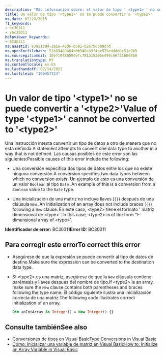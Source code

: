```yaml
---
description: "Más información sobre: el valor de tipo ' <type1> ' no se puede convertir en ' <type2> '"
title: Un valor de tipo '<type1>' no se puede convertir a '<type2>'
ms.date: 07/20/2015
f1_keywords:
- bc30311
- vbc30311
helpviewer_keywords:
- BC30311
ms.assetid: e3a513d4-2a1e-46d6-b592-b2e756b89d7d
ms.openlocfilehash: 52b89480a84b0b548a89f4ae979eddde6e51a9b9
ms.sourcegitcommit: 10e719780594efc781b15295e499c66f316068b8
ms.translationtype: MT
ms.contentlocale: es-ES
ms.lasthandoff: 02/14/2021
ms.locfileid: "100457724"
---
```

# <a name="value-of-type-type1-cannot-be-converted-to-type2"></a><span data-ttu-id="0ae4e-103">Un valor de tipo '\<type1>' no se puede convertir a '\<type2>'</span><span class="sxs-lookup"><span data-stu-id="0ae4e-103">Value of type '\<type1>' cannot be converted to '\<type2>'</span></span>

<span data-ttu-id="0ae4e-104">Una instrucción intenta convertir un tipo de datos a otro de manera que no está definida.</span><span class="sxs-lookup"><span data-stu-id="0ae4e-104">A statement attempts to convert one data type to another in a way that is not defined.</span></span> <span data-ttu-id="0ae4e-105">Las causas posibles de este error son las siguientes:</span><span class="sxs-lookup"><span data-stu-id="0ae4e-105">Possible causes of this error include the following:</span></span>

- <span data-ttu-id="0ae4e-106">Una conversión especifica dos tipos de datos entre los que no existe ninguna conversión.</span><span class="sxs-lookup"><span data-stu-id="0ae4e-106">A conversion specifies two data types between which no conversion exists.</span></span> <span data-ttu-id="0ae4e-107">Un ejemplo de esto es una conversión de un valor `Boolean` al tipo `Date` .</span><span class="sxs-lookup"><span data-stu-id="0ae4e-107">An example of this is a conversion from a `Boolean` value to the `Date` type.</span></span>

- <span data-ttu-id="0ae4e-108">Una inicialización de una matriz no incluye llaves (`{}`) después de una cláusula `New` .</span><span class="sxs-lookup"><span data-stu-id="0ae4e-108">An initialization of an array does not include braces (`{}`) following a `New` clause.</span></span> <span data-ttu-id="0ae4e-109">En este caso, \<type2> tiene el formato ' matriz dimensional de \<type> '.</span><span class="sxs-lookup"><span data-stu-id="0ae4e-109">In this case, \<type2> is of the form '1-dimensional array of \<type>'.</span></span>

<span data-ttu-id="0ae4e-110">**Identificador de error:** BC30311</span><span class="sxs-lookup"><span data-stu-id="0ae4e-110">**Error ID:** BC30311</span></span>

## <a name="to-correct-this-error"></a><span data-ttu-id="0ae4e-111">Para corregir este error</span><span class="sxs-lookup"><span data-stu-id="0ae4e-111">To correct this error</span></span>

- <span data-ttu-id="0ae4e-112">Asegúrese de que la expresión se puede convertir al tipo de datos de destino.</span><span class="sxs-lookup"><span data-stu-id="0ae4e-112">Make sure the expression can be converted to the destination data type.</span></span>

- <span data-ttu-id="0ae4e-113">Si \<type2> es una matriz, asegúrese de que la `New` cláusula contiene paréntesis y llaves después del nombre de tipo.</span><span class="sxs-lookup"><span data-stu-id="0ae4e-113">If \<type2> is an array, make sure the `New` clause contains both parentheses and braces following the type name.</span></span> <span data-ttu-id="0ae4e-114">El código siguiente ilustra una inicialización correcta de una matriz.</span><span class="sxs-lookup"><span data-stu-id="0ae4e-114">The following code illustrates correct initialization of an array.</span></span>

  ```vb
  Dim anIntArray As Integer() = New Integer() {}
  ```

## <a name="see-also"></a><span data-ttu-id="0ae4e-115">Consulte también</span><span class="sxs-lookup"><span data-stu-id="0ae4e-115">See also</span></span>

- [<span data-ttu-id="0ae4e-116">Conversiones de tipos en Visual Basic</span><span class="sxs-lookup"><span data-stu-id="0ae4e-116">Type Conversions in Visual Basic</span></span>](../programming-guide/language-features/data-types/type-conversions.md)
- [<span data-ttu-id="0ae4e-117">Cómo: Inicializar una variable de matriz en Visual Basic</span><span class="sxs-lookup"><span data-stu-id="0ae4e-117">How to: Initialize an Array Variable in Visual Basic</span></span>](../programming-guide/language-features/arrays/how-to-initialize-an-array-variable.md)
